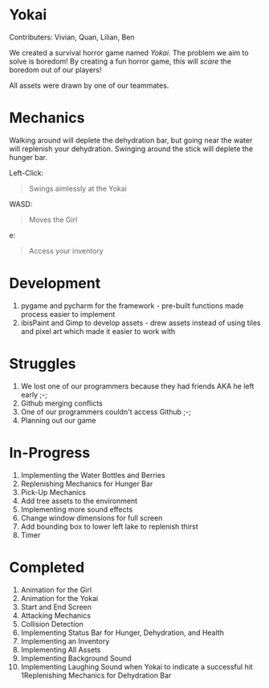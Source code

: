 # Yokai
Contributers: Vivian, Quan, Lilian, Ben

We created a survival horror game named _Yokai_.
The problem we aim to solve is boredom! By creating a fun horror game, this will _scare_ the boredom out of our players!

All assets were drawn by one of our teammates.

# Mechanics
Walking around will deplete the dehydration bar, but going near the water will replenish your dehydration. 
Swinging around the stick will deplete the hunger bar. 

Left-Click: 
> Swings aimlessly at the Yokai

WASD: 
> Moves the Girl

e:
> Access your inventory



# Development
1. pygame and pycharm for the framework - pre-built functions made process easier to implement
2. ibisPaint and Gimp to develop assets - drew assets instead of using tiles and pixel art which made it easier to work with

# Struggles
1. We lost one of our programmers because they had friends AKA he left early ;-;
2. Github merging conflicts
3. One of our programmers couldn't access Github ;-;
4. Planning out our game

# In-Progress
1. Implementing the Water Bottles and Berries
2. Replenishing Mechanics for Hunger Bar
3. Pick-Up Mechanics
4. Add tree assets to the environment
5. Implementing more sound effects
6. Change window dimensions for full screen
7. Add bounding box to lower left lake to replenish thirst
8. Timer

# Completed
1. Animation for the Girl
2. Animation for the Yokai
3. Start and End Screen
4. Attacking Mechanics
5. Collision Detection
6. Implementing Status Bar for Hunger, Dehydration, and Health
7. Implementing an Inventory
8. Implementing All Assets
9. Implementing Background Sound
10. Implementing Laughing Sound when Yokai to indicate a successful hit
1Replenishing Mechanics for Dehydration Bar